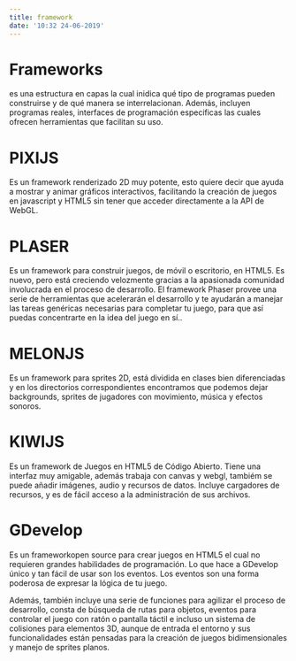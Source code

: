```yaml
---
title: framework
date: '10:32 24-06-2019'
---
```


<!DOCTYPE html>
<html>
<head>
<title>Frameworks</title>
</head>
<body>

<h1>Frameworks</h1>
<p>es una estructura en capas la cual inidica qué tipo de programas pueden construirse y de qué manera se interrelacionan. Además, incluyen programas reales, interfaces de programación especificas las cuales ofrecen herramientas que facilitan su uso.
</p>
<h1>PIXIJS</h1>
<p>Es un framework renderizado 2D muy potente, esto quiere decir que ayuda a mostrar y animar gráficos interactivos, facilitando la creación de juegos en javascript y HTML5 sin tener que acceder directamente a la API de WebGL. </p>
    
 <h1>PLASER</h1>
<p>Es un framework para construir juegos, de móvil o escritorio, en HTML5. Es nuevo, pero está creciendo velozmente gracias a la apasionada comunidad involucrada en el proceso de desarrollo. El framework Phaser provee una serie de herramientas que acelerarán el desarrollo y te ayudarán a manejar las tareas genéricas necesarias para completar tu juego, para que así puedas concentrarte en la idea del juego en sí..</p>
    
<h1>MELONJS</h1>
<p>Es un framework para sprites 2D, está dividida en clases bien diferenciadas y en los directorios correspondientes encontramos que podemos dejar backgrounds, sprites de jugadores con movimiento, música y efectos sonoros.</p>
    
<h1>KIWIJS</h1>
<p>Es un framework de Juegos en HTML5 de Código Abierto. Tiene una interfaz muy amigable, además trabaja con canvas y webgl, tambiém se puede añadir imágenes, audio y recursos de datos. Incluye cargadores de recursos, y es de fácil acceso a la administración de sus archivos.</p>
    
<h1>GDevelop</h1>
<p>Es un frameworkopen source para crear juegos en HTML5 el cual no requieren grandes habilidades de programación. Lo que hace a GDevelop único y tan fácil de usar son los eventos. Los eventos son una forma poderosa de expresar la lógica de tu juego.</p>
<p>Además, también incluye una serie de funciones para agilizar el proceso de desarrollo, consta de búsqueda de rutas para objetos, eventos para controlar el juego con ratón o pantalla táctil e incluso un sistema de colisiones para elementos 3D, aunque de entrada el entorno y sus funcionalidades están pensadas para la creación de juegos bidimensionales y manejo de sprites planos.</p>


</body>
</html>